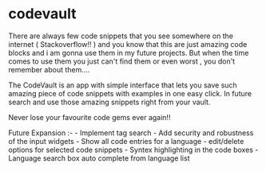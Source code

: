 # codevault
There are always few code snippets that you see somewhere on the internet ( Stackoverflow!! ) and you know that this are just amazing code blocks and i am gonna use them in my future projects.
But when the time comes to use them you just can't find them or even worst , you don't remember about them....

The CodeVault is an app with simple interface that lets you save such amazing piece of code snippets with examples in one easy click. In future search and use those amazing snippets right from your vault.

Never lose your favourite code gems ever again!!


Future Expansion :-
	- Implement tag search
	- Add security and robustness of the input widgets
	- Show all code entries for a language
		- edit/delete options for selected code snippets
	- Syntex highlighting in the code boxes
	- Language search box auto complete from language list

